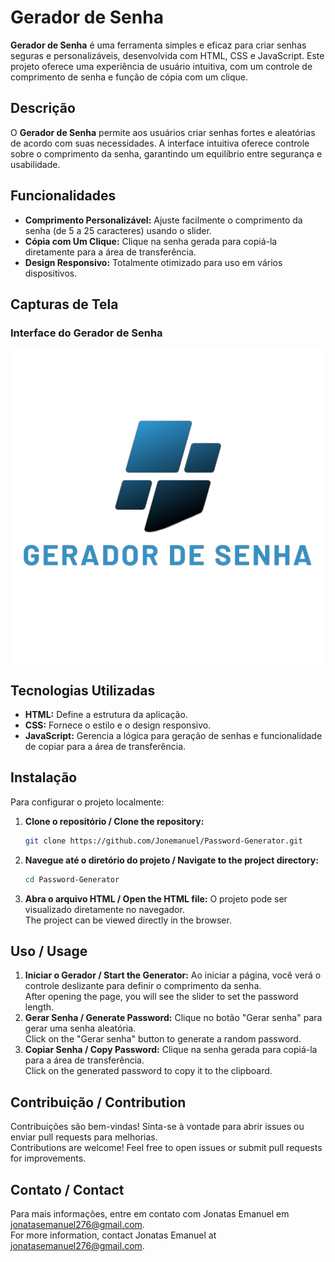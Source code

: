 # Gerador de Senha

**Gerador de Senha** é uma ferramenta simples e eficaz para criar senhas seguras e personalizáveis, desenvolvida com HTML, CSS e JavaScript. Este projeto oferece uma experiência de usuário intuitiva, com um controle de comprimento de senha e função de cópia com um clique.

## Descrição

O **Gerador de Senha** permite aos usuários criar senhas fortes e aleatórias de acordo com suas necessidades. A interface intuitiva oferece controle sobre o comprimento da senha, garantindo um equilíbrio entre segurança e usabilidade.

## Funcionalidades

- **Comprimento Personalizável:** Ajuste facilmente o comprimento da senha (de 5 a 25 caracteres) usando o slider.  
- **Cópia com Um Clique:** Clique na senha gerada para copiá-la diretamente para a área de transferência.  
- **Design Responsivo:** Totalmente otimizado para uso em vários dispositivos.  

## Capturas de Tela

### Interface do Gerador de Senha

<div style="display: flex; flex-direction: row;">
  <img src="./assets/logo3.png" alt="Screenshot do Gerador de Senha" width="800"/>
</div>

## Tecnologias Utilizadas

- **HTML:** Define a estrutura da aplicação.  
- **CSS:** Fornece o estilo e o design responsivo.  
- **JavaScript:** Gerencia a lógica para geração de senhas e funcionalidade de copiar para a área de transferência.  

## Instalação

Para configurar o projeto localmente:

1. **Clone o repositório / Clone the repository:**
    ```bash
    git clone https://github.com/Jonemanuel/Password-Generator.git
    ```
2. **Navegue até o diretório do projeto / Navigate to the project directory:**
    ```bash
    cd Password-Generator
    ```
3. **Abra o arquivo HTML / Open the HTML file:**
    O projeto pode ser visualizado diretamente no navegador.  
    The project can be viewed directly in the browser.

## Uso / Usage

1. **Iniciar o Gerador / Start the Generator:** Ao iniciar a página, você verá o controle deslizante para definir o comprimento da senha.  
   After opening the page, you will see the slider to set the password length.
2. **Gerar Senha / Generate Password:** Clique no botão "Gerar senha" para gerar uma senha aleatória.  
   Click on the "Gerar senha" button to generate a random password.
3. **Copiar Senha / Copy Password:** Clique na senha gerada para copiá-la para a área de transferência.  
   Click on the generated password to copy it to the clipboard.

## Contribuição / Contribution

Contribuições são bem-vindas! Sinta-se à vontade para abrir issues ou enviar pull requests para melhorias.  
Contributions are welcome! Feel free to open issues or submit pull requests for improvements.

## Contato / Contact

Para mais informações, entre em contato com Jonatas Emanuel em [jonatasemanuel276@gmail.com](mailto:jonatasemanuel276@gmail.com).  
For more information, contact Jonatas Emanuel at [jonatasemanuel276@gmail.com](mailto:jonatasemanuel276@gmail.com).
